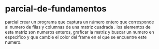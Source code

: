 # parcial-de-fundamentos
parcial
crear un programa que captura un número entero que corresponde al numero de filas y columnas de una matriz cuadrada . los elementos de esta matriz son numeros enteros, graficar la matriz y buscar un numero en especifico y que cambie el color del frame en el que se encuentre este numero.